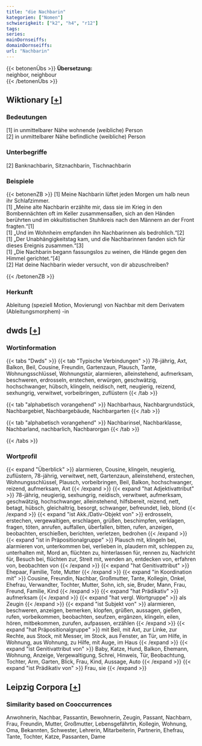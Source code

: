 ```yaml
---
title: "die Nachbarin"
kategorien: ["Nomen"]
schwierigkeit: ["k2", "h4", "r12"]
tags:
series:
mainDornseiffs:
domainDornseiffs:
url: "Nachbarin"
---
```


{{< betonenÜbs >}}
**Übersetzung:**  
neighbor, neighbour  
{{< /betonenÜbs >}}

## Wiktionary [[+](https://de.wiktionary.org/wiki/Nachbarin)]

### Bedeutungen
[1] in unmittelbarer Nähe wohnende (weibliche) Person  
[2] in unmittelbarer Nähe befindliche (weibliche) Person  

### Unterbegriffe
[2] Banknachbarin, Sitznachbarin, Tischnachbarin  

### Beispiele
{{< betonenZB >}}
[1] Meine Nachbarin lüftet jeden Morgen um halb neun ihr Schlafzimmer.  
[1] „Meine alte Nachbarin erzählte mir, dass sie im Krieg in den Bombennächten oft im Keller zusammensaßen, sich an den Händen berührten und im okkultistischen Stuhlkreis nach den Männern an der Front fragten.“[1]  
[1] „Und im Wohnheim empfanden ihn Nachbarinnen als bedrohlich.“[2]  
[1] „Der Unabhängigkeitstag kam, und die Nachbarinnen fanden sich für dieses Ereignis zusammen.“[3]  
[1] „Die Nachbarin begann fassungslos zu weinen, die Hände gegen den Himmel gerichtet.“[4]  
[2] Hat deine Nachbarin wieder versucht, von dir abzuschreiben?  

{{< /betonenZB >}}
### Herkunft
Ableitung (speziell Motion, Movierung) von Nachbar mit dem Derivatem (Ableitungsmorphem) -in  



## dwds [[+](https://www.dwds.de/wb/Nachbarin)]

### Wortinformation
{{< tabs "Dwds" >}}
{{< tab "Typische Verbindungen" >}}
78-jährig, Axt, Balkon, Beil, Cousine, Freundin, Gartenzaun, Plausch, Tante, Wohnungsschlüssel, Wohnungstür, alarmieren, alleinstehend, aufmerksam, beschweren, erdrosseln, erstechen, erwürgen, geschwätzig, hochschwanger, hübsch, klingeln, neidisch, nett, neugierig, reizend, sexhungrig, verwitwet, vorbeibringen, zuflüstern
{{< /tab >}}

{{< tab "alphabetisch vorangehend" >}}
Nachbarhaus, Nachbargrundstück, Nachbargebiet, Nachbargebäude, Nachbargarten
{{< /tab >}}

{{< tab "alphabetisch vorangehend" >}}
Nachbarinsel, Nachbarklasse, Nachbarland, nachbarlich, Nachbarorgan
{{< /tab >}}

{{< /tabs >}}

### Wortprofil
{{< expand "Überblick" >}} alarmieren, Cousine, klingeln, neugierig, zuflüstern, 78-jährig, verwitwet, nett, Gartenzaun, alleinstehend, erstechen, Wohnungsschlüssel, Plausch, vorbeibringen, Beil, Balkon, hochschwanger, reizend, aufmerksam, Axt {{< /expand >}}
{{< expand "hat Adjektivattribut" >}} 78-jährig, neugierig, sexhungrig, neidisch, verwitwet, aufmerksam, geschwätzig, hochschwanger, alleinstehend, hilfsbereit, reizend, nett, betagt, hübsch, gleichaltrig, besorgt, schwanger, befreundet, lieb, blond {{< /expand >}}
{{< expand "ist Akk./Dativ-Objekt von" >}} erdrosseln, erstechen, vergewaltigen, erschlagen, grüßen, beschimpfen, verklagen, fragen, töten, anrufen, auffallen, überfallen, bitten, rufen, anzeigen, beobachten, erschießen, berichten, verletzen, bedrohen {{< /expand >}}
{{< expand "ist in Präpositionalgruppe" >}} Plausch mit, klingeln bei, alarmieren von, unterkommen bei, verlieben in, plaudern mit, schleppen zu, unterhalten mit, Mord an, flüchten zu, hinterlassen für, rennen zu, Nachricht für, Besuch bei, flüchten zur, Streit mit, wenden an, entdecken von, erfahren von, beobachten von {{< /expand >}}
{{< expand "hat Genitivattribut" >}} Ehepaar, Familie, Tote, Mutter {{< /expand >}}
{{< expand "in Koordination mit" >}} Cousine, Freundin, Nachbar, Großmutter, Tante, Kollegin, Onkel, Ehefrau, Verwandter, Tochter, Mutter, Sohn, ich, sie, Bruder, Mann, Frau, Freund, Familie, Kind {{< /expand >}}
{{< expand "hat Prädikativ" >}} aufmerksam {{< /expand >}}
{{< expand "hat vergl. Wortgruppe" >}} als Zeugin {{< /expand >}}
{{< expand "ist Subjekt von" >}} alarmieren, beschweren, anzeigen, bemerken, klopfen, grüßen, aussagen, gießen, rufen, vorbeikommen, beobachten, seufzen, ergänzen, klingeln, eilen, hören, mitbekommen, zurufen, aufpassen, erzählen {{< /expand >}}
{{< expand "hat Präpositionalgruppe" >}} mit Beil, mit Axt, zur Linke, zur Rechte, aus Stock, mit Messer, im Stock, aus Fenster, an Tür, um Hilfe, in Wohnung, aus Wohnung, zu Hilfe, mit Auge, im Haus {{< /expand >}}
{{< expand "ist Genitivattribut von" >}} Baby, Katze, Hund, Balkon, Ehemann, Wohnung, Anzeige, Vergewaltigung, Schrei, Hinweis, Tür, Beobachtung, Tochter, Arm, Garten, Blick, Frau, Kind, Aussage, Auto {{< /expand >}}
{{< expand "ist Prädikativ von" >}} Frau, sie {{< /expand >}}

## Leipzig Corpora [[+](https://corpora.uni-leipzig.de/en/res?word=Nachbarin&corpusId=deu_newscrawl-public_2018)]


### Similarity based on Cooccurrences
Anwohnerin, Nachbar, Passantin, Bewohnerin, Zeugin, Passant, Nachbarn, Frau, Freundin, Mutter, Großmutter, Lebensgefährtin, Kollegin, Wohnung, Oma, Bekannten, Schwester, Lehrerin, Mitarbeiterin, Partnerin, Ehefrau, Tante, Tochter, Katze, Passanten, Dame

